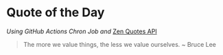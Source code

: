 # Quote of the Day 
*Using GitHub Actions Chron Job and* [Zen Quotes API]( https://zenquotes.io/ )
> The more we value things, the less we value ourselves.   ~ Bruce Lee
